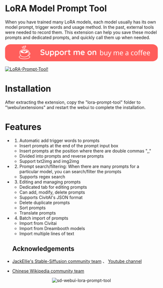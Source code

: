 # LoRA Model Prompt Tool

When you have trained many LoRA models, each model usually has its own model prompt, trigger words and usage method. In the past, external tools were needed to record them. This extension can help you save these model prompts and dedicated prompts, and quickly call them up when needed.

[![buy me a coffee](readme/Artboard.svg)](https://www.buymeacoffee.com/a2569875 "buy me a coffee")

[![LoRA-Prompt-Tool!](https://res.cloudinary.com/marcomontalbano/image/upload/v1683644210/video_to_markdown/images/youtube--QQ9YVjCO_9s-c05b58ac6eb4c4700831b2b3070cd403.jpg)](https://www.youtube.com/watch?v=QQ9YVjCO_9s "LoRA-Prompt-Tool!")

# Installation

After extracting the extension, copy the "lora-prompt-tool" folder to "\webui\extensions" and restart the webui to complete the installation.

# Features

* 1. Automatic add trigger words to prompts
  - Insert prompts at the end of the prompt input box
  - Insert prompts at the position where there are double commas ",,"
  - Divided into prompts and reverse prompts
  - Support txt2img and img2img

* 2. Prompt search/filtering: When there are many prompts for a particular model, you can search/filter the prompts
  - Supports regex search

* 3. Editing and managing prompts
  - Dedicated tab for editing prompts
  - Can add, modify, delete prompts
  - Supports CivitAI's JSON format
  - Delete duplicate prompts
  - Sort prompts
  - Translate prompts

* 4. Batch import of prompts
  - Import from Civitai
  - Import from Dreambooth models
  - Import multiple lines of text

  ## Acknowledgements
*  [JackEllie's Stable-Siffusion community team](https://discord.gg/TM5d89YNwA) 、 [Youtube channel](https://www.youtube.com/@JackEllie)
*  [Chinese Wikipedia community team](https://discord.gg/77n7vnu)

<p align="center"><img src="https://count.getloli.com/get/@sd-webui-lora-prompt-tool.github" alt="sd-webui-lora-prompt-tool"></p>